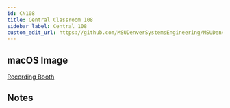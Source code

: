 ```yaml
---
id: CN108
title: Central Classroom 108
sidebar_label: Central 108
custom_edit_url: https://github.com/MSUDenverSystemsEngineering/MSUDenverSystemsEngineering.github.io/edit/source/docs/lab-CN108.md
---
```


## macOS Image
[Recording Booth](image-mac-computerscience.md)

## Notes

